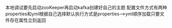 本地调试要先启动zooKeeper再启动kafka创建好自己的主题
配置文件方式有两种properties和yml根据自己选择默认执行方式是properties-->yml顺序加载只要文件存在属性立刻返回